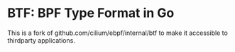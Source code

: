# BTF: BPF Type Format in Go

This is a fork of github.com/cilium/ebpf/internal/btf to make it accessible to thirdparty applications.
